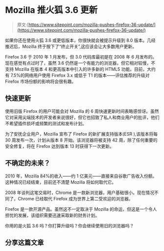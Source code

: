 # Mozilla 推火狐 3.6 更新

> 原文:[https://www.sitepoint.com/mozilla-pushes-firefox-36-update/](https://www.sitepoint.com/mozilla-pushes-firefox-36-update/)

如果你还在使用火狐 3.6 或更低版本，你很快就会被提示升级到 8.0 版本。几经推迟后，Mozilla 终于按下了“终止开关”,这应该会让大多数用户更新。

Firefox 3.6 于 2010 年 1 月发布，但 3.0 代码库最初是在 2008 年 6 月发布的。现在感觉有点过时了，虽然 3.6 仍然是一个有能力的浏览器，但它相对较慢，不支持 Mozilla 在版本 4 和更高版本中引入的许多新的 HTML5 功能。目前，大约有 7.5%的网络用户使用 Firefox 3.x 或低于 T1 的版本——评估推荐的升级对 Firefox 市场份额的影响将会很有趣。

## 快速更新

使用旧版 Firefox 的用户可能会对 Mozilla 的 6 周快速更新时间表略感惊讶。虽然它对采用尖端技术的开发者来说很好，但它也招致了私人和商业用户的批评，他们不希望插件损坏或频繁的测试和发布计划。

为了安抚企业用户，Mozilla 宣布了 Firefox 的新扩展支持版本(ESR ),该版本将每 30 周发布一次，计划从版本 8 开始。该浏览器将被支持 42 周，除了任何重要的安全修复，将在 Firefox 达到版本 13 时获得下一次更新。

## 不确定的未来？

2010 年，Mozilla 84%的收入——约 1 亿美元——直接来自谷歌广告收入份额。这种情况已经结束，目前还不清楚 Mozilla 将如何取代它。

2008 年谈判这笔交易时，Chrome 是一款新浏览器，用户基础很小。现在情况不同了，Chrome 已经取代 Firefox 成为世界上第二受欢迎的浏览器。

Firefox 是一款开源产品。虽然这不一定取决于 Mozilla 的命运，但这是一个令人担忧的发展，该组织需要迅速采取新的财务计划。

你用的是火狐 3.6 吗？你打算升级吗？你会继续使用旧的浏览器吗？

## 分享这篇文章